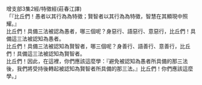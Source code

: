 增支部3集2經/特徵經(莊春江譯)  
「『比丘們！愚者以其行為為特徵；賢智者以其行為為特徵，智慧在其顯現中照耀。』  
比丘們！具備三法被認為愚者，哪三個呢？身惡行、語惡行、意惡行，比丘們！具備這三法被認知為愚者。  
比丘們！具備三法被認知為賢智者，哪三個呢？身善行、語善行、意善行，比丘們！具備這三法被認知為賢智者。  
比丘們！因此，在這裡，你們應該這麼學：『避免被認知為愚者所具備的那三法後，我們將受持後轉起被認知為賢智者所具備的那三法。』比丘們！你們應該這麼學。」  
  
  
